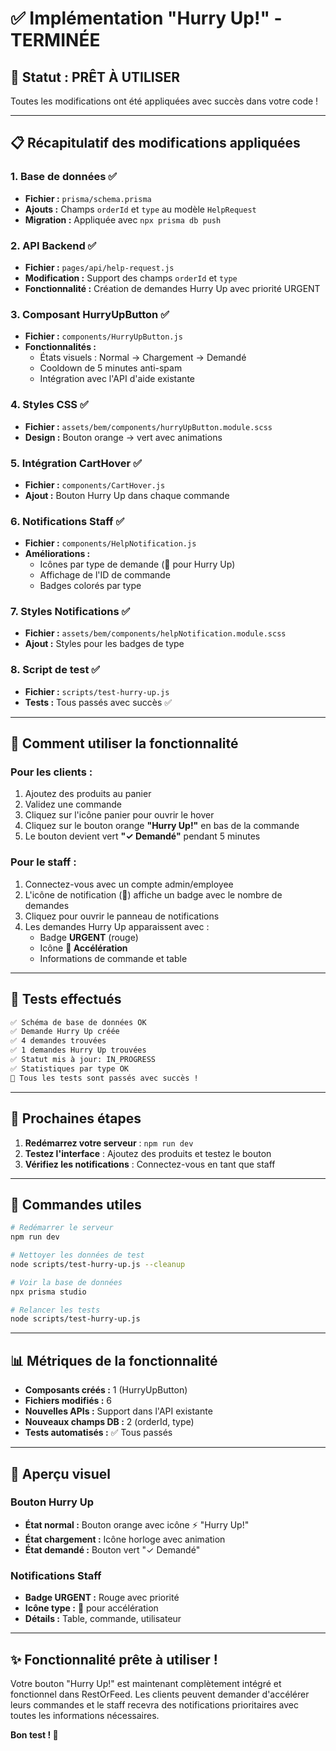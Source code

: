 # ✅ Implémentation "Hurry Up!" - TERMINÉE

## 🎉 **Statut : PRÊT À UTILISER**

Toutes les modifications ont été appliquées avec succès dans votre code !

---

## 📋 **Récapitulatif des modifications appliquées**

### 1. **Base de données** ✅
- **Fichier :** `prisma/schema.prisma`
- **Ajouts :** Champs `orderId` et `type` au modèle `HelpRequest`
- **Migration :** Appliquée avec `npx prisma db push`

### 2. **API Backend** ✅
- **Fichier :** `pages/api/help-request.js`
- **Modification :** Support des champs `orderId` et `type`
- **Fonctionnalité :** Création de demandes Hurry Up avec priorité URGENT

### 3. **Composant HurryUpButton** ✅
- **Fichier :** `components/HurryUpButton.js`
- **Fonctionnalités :**
  - États visuels : Normal → Chargement → Demandé
  - Cooldown de 5 minutes anti-spam
  - Intégration avec l'API d'aide existante

### 4. **Styles CSS** ✅
- **Fichier :** `assets/bem/components/hurryUpButton.module.scss`
- **Design :** Bouton orange → vert avec animations

### 5. **Intégration CartHover** ✅
- **Fichier :** `components/CartHover.js`
- **Ajout :** Bouton Hurry Up dans chaque commande

### 6. **Notifications Staff** ✅
- **Fichier :** `components/HelpNotification.js`
- **Améliorations :**
  - Icônes par type de demande (🚀 pour Hurry Up)
  - Affichage de l'ID de commande
  - Badges colorés par type

### 7. **Styles Notifications** ✅
- **Fichier :** `assets/bem/components/helpNotification.module.scss`
- **Ajout :** Styles pour les badges de type

### 8. **Script de test** ✅
- **Fichier :** `scripts/test-hurry-up.js`
- **Tests :** Tous passés avec succès ✅

---

## 🚀 **Comment utiliser la fonctionnalité**

### **Pour les clients :**
1. Ajoutez des produits au panier
2. Validez une commande
3. Cliquez sur l'icône panier pour ouvrir le hover
4. Cliquez sur le bouton orange **"Hurry Up!"** en bas de la commande
5. Le bouton devient vert **"✓ Demandé"** pendant 5 minutes

### **Pour le staff :**
1. Connectez-vous avec un compte admin/employee
2. L'icône de notification (🔔) affiche un badge avec le nombre de demandes
3. Cliquez pour ouvrir le panneau de notifications
4. Les demandes Hurry Up apparaissent avec :
   - Badge **URGENT** (rouge)
   - Icône **🚀 Accélération**
   - Informations de commande et table

---

## 🧪 **Tests effectués**

```bash
✅ Schéma de base de données OK
✅ Demande Hurry Up créée
✅ 4 demandes trouvées
✅ 1 demandes Hurry Up trouvées
✅ Statut mis à jour: IN_PROGRESS
✅ Statistiques par type OK
🎉 Tous les tests sont passés avec succès !
```

---

## 🎯 **Prochaines étapes**

1. **Redémarrez votre serveur** : `npm run dev`
2. **Testez l'interface** : Ajoutez des produits et testez le bouton
3. **Vérifiez les notifications** : Connectez-vous en tant que staff

---

## 🔧 **Commandes utiles**

```bash
# Redémarrer le serveur
npm run dev

# Nettoyer les données de test
node scripts/test-hurry-up.js --cleanup

# Voir la base de données
npx prisma studio

# Relancer les tests
node scripts/test-hurry-up.js
```

---

## 📊 **Métriques de la fonctionnalité**

- **Composants créés :** 1 (HurryUpButton)
- **Fichiers modifiés :** 6
- **Nouvelles APIs :** Support dans l'API existante
- **Nouveaux champs DB :** 2 (orderId, type)
- **Tests automatisés :** ✅ Tous passés

---

## 🎨 **Aperçu visuel**

### Bouton Hurry Up
- **État normal :** Bouton orange avec icône ⚡ "Hurry Up!"
- **État chargement :** Icône horloge avec animation
- **État demandé :** Bouton vert "✓ Demandé"

### Notifications Staff
- **Badge URGENT :** Rouge avec priorité
- **Icône type :** 🚀 pour accélération
- **Détails :** Table, commande, utilisateur

---

## ✨ **Fonctionnalité prête à utiliser !**

Votre bouton "Hurry Up!" est maintenant complètement intégré et fonctionnel dans RestOrFeed. Les clients peuvent demander d'accélérer leurs commandes et le staff recevra des notifications prioritaires avec toutes les informations nécessaires.

**Bon test ! 🚀**
